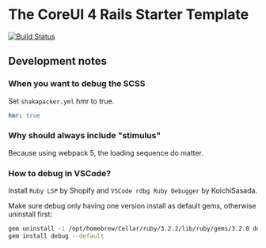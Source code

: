 # The CoreUI 4 Rails Starter Template

[![Build Status](https://github.com/thape-cn/high-five/actions/workflows/rubyonrails.yml/badge.svg)](https://github.com/thape-cn/high-five/actions)

## Development notes

### When you want to debug the SCSS

Set `shakapacker.yml` hmr to true.

```yml
hmr: true
```

### Why should always include "stimulus"

Because using webpack 5, the loading sequence do matter.

### How to debug in VSCode?

Install `Ruby LSP` by Shopify and `VSCode rdbg Ruby Debugger` by KoichiSasada.

Make sure debug only having one version install as default gems, otherwise uninstall first:

```bash
gem uninstall -i /opt/homebrew/Cellar/ruby/3.2.2/lib/ruby/gems/3.2.0 debug
gem install debug --default
```
